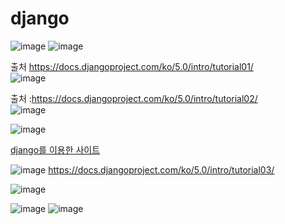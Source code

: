 # django

![image](https://github.com/do04200611/django/assets/74278578/94770ea7-5a8a-42d1-b064-4b3ab164085f)
![image](https://github.com/do04200611/django/assets/74278578/4d9de052-e1dd-4b89-b6ec-f033b2ad022f)

출처 https://docs.djangoproject.com/ko/5.0/intro/tutorial01/ <br>
![image](https://github.com/do04200611/django/assets/74278578/7021392e-1348-4c93-b709-90128af283ab)

출처 :https://docs.djangoproject.com/ko/5.0/intro/tutorial02/ <Br>
![image](https://github.com/do04200611/django/assets/74278578/885a4999-cd90-49c4-8916-5cc9c5b529d5) <br>

![image](https://github.com/do04200611/django/assets/74278578/e9f8a646-1ed8-4a9e-a8ea-c684f061a51b)

<a href="http://127.0.0.1:8000/admin/">django를 이용한 사이트</a>

![image](https://github.com/do04200611/django/assets/74278578/9da13f82-652e-47ae-b942-efcf5c4a213b)
https://docs.djangoproject.com/ko/5.0/intro/tutorial03/

![image](https://github.com/do04200611/django/assets/74278578/8d184099-e8de-4bc4-a0c4-2bb836447ace)

![image](https://github.com/do04200611/django/assets/74278578/7ecc4eb5-9640-4490-9bfe-f00a67158618)
![image](https://github.com/do04200611/django/assets/74278578/91d46ca4-7949-4ad4-9cb7-e38f7cdbe634)
